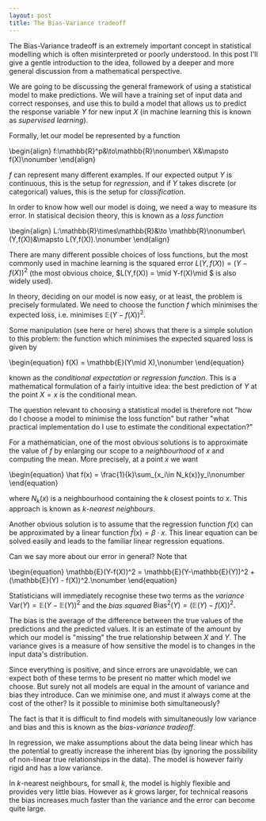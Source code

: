 ```yaml
---
layout: post
title: The Bias-Variance tradeoff
---
```


The Bias-Variance tradeoff is an extremely important concept in statistical modelling which is often misinterpreted or poorly understood. In this post I'll give a gentle introduction to the idea, followed by a deeper and more general discussion from a mathematical perspective. 

We are going to be discussing the general framework of using a statistical model to make predictions. We will have a training set of input data and correct responses, and use this to build a model that allows us to predict the response variable $Y$ for new input $X$ (in machine learning this is known as *supervised learning*).

Formally, let our model be represented by a function

\\begin{align}
f:\mathbb{R}^p&\to\mathbb{R}\nonumber\\
X&\mapsto f(X)\nonumber
\\end{align}

$f$ can represent many different examples. If our expected output $Y$ is continuous, this is the setup for *regression*, and if $Y$ takes discrete (or categorical) values, this is the setup for *classification*. 

In order to know how well our model is doing, we need a way to measure its error. In statisical decision theory, this is known as a *loss function*

\\begin{align}
L:\mathbb{R}\times\mathbb{R}&\to \mathbb{R}\nonumber\\
(Y,f(X))&\mapsto L(Y,f(X)).\nonumber
\\end{align}

There are many different possible choices of loss functions, but the most commonly used in machine learning is the squared error $L(Y,f(X)) = (Y-f(X))^2$ (the most obvious choice, $L(Y,f(X)) = \mid Y-f(X)\mid $ is also widely used). 

In theory, deciding on our model is now easy, or at least, the problem is precisely formulated. We need to choose the function $f$ which minimises the expected loss, i.e. minimises $\mathbb{E}(Y-f(X))^2$. 

Some manipulation (see here or here) shows that there is a simple solution to this problem: the function which minimises the expected squared loss is given by

\\begin{equation}
f(X) = \mathbb{E}(Y\mid X),\nonumber
\\end{equation}

known as the *conditional expectation* or *regression function*. This is a mathematical formulation of a fairly intuitive idea: the best prediction of $Y$ at the point $X=x$ is the conditional mean. 

The question relevant to choosing a statistical model is therefore not "how do I choose a model to minimise the loss function" but rather "what practical implementation do I use to estimate the conditional expectation?"

For a mathematician, one of the most obvious solutions is to approximate the value of $f$ by enlarging our scope to a *neighbourhood* of $x$ and computing the mean. More precisely, at a point $x$ we want 

\\begin{equation}
\hat f(x) = \frac{1}{k}\sum_{x_i\in N_k(x)}y_i\nonumber
\\end{equation}

where $N_k(x)$ is a neighbourhood containing the $k$ closest points to $x$. This approach is known as $k$-*nearest neighbours*. 

Another obvious solution is to assume that the regression function $f(x)$ can be approximated by a linear function $\hat f(x) = \beta\cdot x$. This linear equation can be solved easily and leads to the familiar linear regression equations. 

Can we say more about our error in general? Note that 

\\begin{equation}
\mathbb{E}(Y-f(X))^2 = \mathbb{E}(Y-\mathbb{E}(Y))^2 + (\mathbb{E}(Y) - f(X))^2.\nonumber
\\end{equation}

Statisticians will immediately recognise these two terms as the *variance* $\mathrm{Var}(Y) = \mathbb{E}(Y-\mathbb{E}(Y))^2$ and the *bias squared* $\mathrm{Bias}^2(Y) = (\mathbb{E}(Y) - f(X))^2.$

The bias is the average of the difference between the true values of the predictions and the predicted values. It is an estimate of the amount by which our model is "missing" the true relationship between $X$ and $Y$. The variance gives is a measure of how sensitive the model is to changes in the input data's distribution. 

Since everything is positive, and since errors are unavoidable, we can expect both of these terms to be present no matter which model we choose. But surely not all models are equal in the amount of variance and bias they introduce. Can we minimise one, and must it always come at the cost of the other? Is it possible to minimise both simultaneously? 

The fact is that it is difficult to find models with simultaneously low variance and bias and this is known as the *bias-variance tradeoff*. 

In regression, we make assumptions about the data being linear which has the potential to greatly increase the inherent bias (by ignoring the possibility of non-linear true relationships in the data). The model is however fairly rigid and has a low variance.

In $k$-nearest neighbours, for small $k$, the model is highly flexible and provides very little bias. However as $k$ grows larger, for technical reasons the bias increases much faster than the variance and the error can become quite large. 










